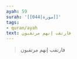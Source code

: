 ```yaml
---
ayah: 59
surah: '[[044|سورة]]'
tags:
- quran/ayah
text: فارتقب إنهم مرتقبون
---
```

> فارتقب إنهم مرتقبون
